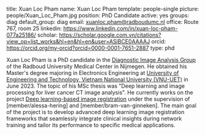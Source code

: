 title: Xuan Loc Pham
name: Xuan Loc Pham
template: people-single
picture: people/Xuan_Loc_Pham.jpg
position: PhD Candidate
active: yes 
groups: diag
default_group: diag 
email: xuanloc.pham@radboudumc.nl
office: Route 767, room 25
linkedin: https://www.linkedin.com/in/xuan-loc-pham-077a25186/
scholar: https://scholar.google.com.vn/citations?view_op=list_works&hl=en&hl=en&user=ASiBCE0AAAAJ
orcid: https://orcid.org/my-orcid?orcid=0000-0001-7651-2887
type: phd

Xuan Loc Pham is a PhD candidate in the [Diagnostic Image Analysis Group](http://www.diagnijmegen.nl) of the Radboud University Medical Center in Nijmegen. He obtained his Master's degree majoring in Electronics Engineering at [University of Engineering and Technology, Vietnam National University (VNU-UET)](https://uet.vnu.edu.vn/en/) in June 2023. The topic of his MSc thesis was "Deep learning and image processing for liver cancer CT image analysis". He currently works on the project [Deep learning-based image registration](https://www.diagnijmegen.nl/vacancies/radboudai_image_registration/) under the supervision of [member/alessa-hering] and [member/bram-van-ginneken]. The main goal of the project is to develop advanced deep learning image registration frameworks that seamlessly integrate clinical insights during network training and tailor its performance to specific medical applications.